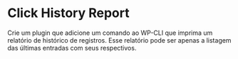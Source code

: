 # Click History Report
Crie um plugin que adicione um comando ao WP-CLI que imprima um relatório de histórico de registros. Esse relatório pode ser apenas a listagem das últimas entradas com seus respectivos.
